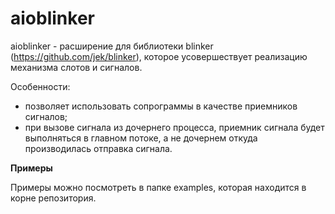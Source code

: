 aioblinker
==========
aioblinker - расширение для библиотеки blinker (https://github.com/jek/blinker),
которое усовершествует реализацию механизма слотов и сигналов.

Особенности:

- позволяет использовать сопрограммы в качестве приемников сигналов;
- при вызове сигнала из дочернего процесса, приемник сигнала будет выполняться
в главном потоке, а не дочернем откуда производилась отправка сигнала.

**Примеры**

Примеры можно посмотреть в папке examples, которая находится в корне 
репозитория.
